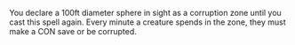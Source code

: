 You declare a 100ft diameter sphere in sight as a corruption zone until you cast this spell again. Every minute a creature spends in the zone, they must make a CON save or be corrupted.